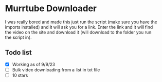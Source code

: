 # Murrtube Downloader
I was really bored and made this just run the script (make sure you have the imports installed) and it will ask you for a link. Enter the link and it will find the video on the site and download it (will download to the folder you run the script in).

## Todo list
- [x] Working as of 9/9/23
- [ ] Bulk video downloading from a list in txt file
- [ ] 10 stars
